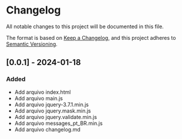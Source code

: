 # Changelog

All notable changes to this project will be documented in this file.

The format is based on [Keep a Changelog](https://keepachangelog.com/en/1.0.0/),
and this project adheres to [Semantic Versioning](https://semver.org/spec/v2.0.0.html).

## [0.0.1] - 2024-01-18

### Added

- Add arquivo index.html
- Add arquivo main.js
- Add arquivo jquery-3.7.1.min.js
- Add arquivo jquery.mask.min.js
- Add arquivo jquery.validate.min.js
- Add arquivo messages_pt_BR.min.js
- Add arquivo changelog.md